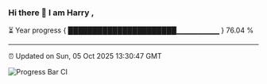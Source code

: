 ### Hi there 👋 I am Harry , 

⏳ Year progress { ██████████████████████▁▁▁▁▁▁▁▁ } 76.04 %

---

⏰ Updated on Sun, 05 Oct 2025 13:30:47 GMT

![Progress Bar CI](https://github.com/duykhang68/duykhang68/workflows/Progress%20Bar%20CI/badge.svg)
